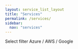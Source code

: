 ```yaml
---
layout: service_list_layout
title: "Services"
permalink: /services/
sidebar:
  nav: "services"
---
```


Select filter Azure / AWS / Google


